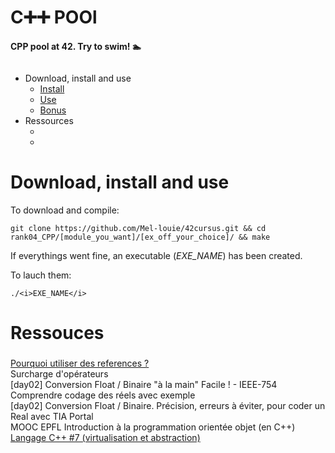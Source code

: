 # C➕➕ POOl

<b>CPP pool at 42. Try to swim! 🏊</b>


<img src=""
     alt="">

- Download, install and use
	- <a href="#instal">Install</a>
	- <a href="#play">Use</a>
	- <a href="#bonus">Bonus</a>
- Ressources
	- <a href="#"></a>
	- <a href="#"></a>


# Download, install and use

<div id=instal></div></a>To download and compile:

```git clone https://github.com/Mel-louie/42cursus.git && cd rank04_CPP/[module_you_want]/[ex_off_your_choice]/ && make```

If everythings went fine, an executable (<i>EXE_NAME</i>) has been created.

<div id=play></div>To lauch them:

```./<i>EXE_NAME</i>```

# Ressouces

<h3><div id=></div></h3>

<a href="https://fr.wikibooks.org/wiki/Programmation_C%2B%2B/Les_r%C3%A9f%C3%A9rences#Pourquoi_utiliser_une_r%C3%A9f%C3%A9rence_?">Pourquoi utiliser des references ?</a><br />
<a href="https://www.youtube.com/watch?v=ipEiSEqY8lY"></a>Surcharge d'opérateurs<br />
<a href="https://www.youtube.com/watch?v=QebXGpNHF7I"></a>[day02] Conversion Float / Binaire "à la main" Facile ! - IEEE-754 Comprendre codage des réels avec exemple<br />
<a href="https://www.youtube.com/watch?v=37sDEj5iMXo"></a>[day02] Conversion Float / Binaire. Précision, erreurs à éviter, pour coder un Real avec TIA Portal<br />
<a href="https://www.youtube.com/channel/UClwtSrNs_BCRHGs_ZSg4GbQ/playlists"></a>MOOC EPFL Introduction à la programmation orientée objet (en C++)<br />
<a href="https://www.youtube.com/watch?v=D12gsVK1y6g">Langage C++ #7 (virtualisation et abstraction)</a><br />

<h3><div id=></div></h3>

<a href=""></a><br />
<a href=""></a><br />
<a href=""></a><br />

